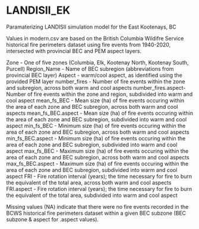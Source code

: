# LANDISII_EK
Paramaterizing LANDISII simulation model for the East Kootenays, BC

Values in modern.csv are based on the British Columbia Wildifre Service historical fire perimeters dataset using fire events from 1940-2020, intersected with provincial BEC and PEM aspect layers. 

Zone - One of five zones (Columbia, Elk, Kootenay North, Kootenay South, Purcell)
Region_Name - Name of BEC subregion (abbreviations from provincial BEC layer)
Aspect - warm/cool aspect, as identified using the provided PEM layer
number_fires - Number of fire events within the zone and subregion, across both warm and cool aspects
number_fires.aspect- Number of fire events within the zone and region, subdivided into warm and cool aspect
mean_fs_BEC - Mean size (ha) of fire events occuring within the area of each zone and BEC subregion, across both warm and cool aspects
mean_fs_BEC.aspect - Mean size (ha) of fire events occuring within the area of each zone and BEC subregion, subdivided into warm and cool aspect
min_fs_BEC - Minimum size (ha) of fire events occuring within the area of each zone and BEC subregion, across both warm and cool aspects
min_fs_BEC.aspect - Minimum size (ha) of fire events occuring within the area of each zone and BEC subregion, subdivided into warm and cool aspect
max_fs_BEC - Maximum size (ha) of fire events occuring  within the area of each zone and BEC subregion, across both warm and cool aspects
max_fs_BEC.aspect - Maximum size (ha) of fire events occuring within the area of each zone and BEC subregion, subdivided into warm and cool aspect
FRI - Fire rotation interval (years); the time necessary for fire to burn the equivalent of the total area, across both warm and cool aspects
FRI.aspect - Fire rotation interval (years); the time necessary for fire to burn the equivalent of the total area, subdivided into warm and cool aspect

Missing values (NA) indicate that there were no fire events recorded in the BCWS historical fire perimeters dataset within a given BEC subzone (BEC subzone & aspect for .aspect values).
